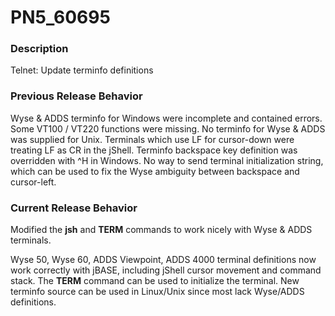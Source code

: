 # PN5_60695

<PageHeader />

### Description

Telnet: Update terminfo definitions



### Previous Release Behavior

Wyse & ADDS terminfo for Windows were incomplete and contained errors. Some VT100 / VT220 functions were missing. No terminfo for Wyse & ADDS was supplied for Unix. Terminals which use LF for cursor-down were treating LF as CR in the jShell. Terminfo backspace key definition was overridden with ^H in Windows. No way to send terminal initialization string, which can be used to fix the Wyse ambiguity between backspace and cursor-left.



### Current Release Behavior

Modified the **jsh** and **TERM** commands to work nicely with Wyse & ADDS terminals.

Wyse 50, Wyse 60, ADDS Viewpoint, ADDS 4000 terminal definitions now work correctly with jBASE, including jShell cursor movement and command stack. The **TERM** command can be used to initialize the terminal. New terminfo source can be used in Linux/Unix since most lack Wyse/ADDS definitions.
